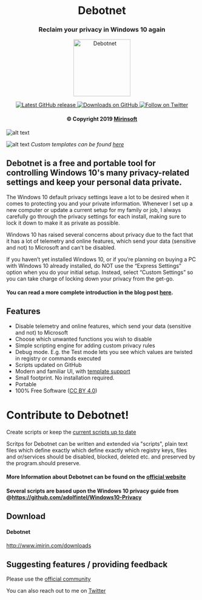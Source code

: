 <h1 align="center"> Debotnet </h1>
<h3 align="center"> Reclaim your privacy in Windows 10 again</h3>

<p align="center">
<a href="https://github.com/Mirinsoft/Debotnet" target="_blank">
<img align="center" alt="Debotnet" src="https://github.com/Mirinsoft/Debotnet/raw/master/debotnet.png" width="150" height="150" />
</a>
</p>

<p align="center">
 
<a href="https://github.com/Mirinsoft/Debotnet/releases/latest" target="_blank">
 <img alt="Latest GitHub release" src="https://img.shields.io/github/release/mirinsoft/Debotnet.svg" />
</a>
<a href="https://github.com/Mirinsoft/Debotnet/releases" target="_blank">
 <img alt="Downloads on GitHub" src="https://img.shields.io/github/downloads/Mirinsoft/debotnet/total.svg?style=flat-square" />
</a>
<a href="https://twitter.com/Mirinsoft" target="_blank">
 <img alt="Follow on Twitter" src="https://img.shields.io/twitter/follow/Mirinsoft.svg?label=Follow" />
</a>
</p>

<h4 align="center">&copy Copyright 2019 <a href="https://www.mirinsoft.com" target="_blank">Mirinsoft</a></h4>

![alt text](https://www.mirinsoft.com/images/news/Take%20charge%20of%20locking%20down%20your%20privacy%20with%20Debotnet.png)

![alt text](https://github.com/Mirinsoft/Roboget/blob/master/templates/debotnet-norton-commander.png)
*Custom templates can be found [here](https://github.com/Mirinsoft/Roboget/blob/master/templates/templates.md)*

## Debotnet is a free and portable tool for controlling Windows 10's many privacy-related settings and keep your personal data private.

The Windows 10 default privacy settings leave a lot to be desired when it comes to protecting you and your private information. Whenever I set up a new computer or update a current setup for my family or job, I always carefully go through the privacy settings for each install, making sure to lock it down to make it as private as possible.

Windows 10 has raised several concerns about privacy due to the fact that it has a lot of telemetry and online features, which send your data (sensitive and not) to Microsoft and can't be disabled.

If you haven’t yet installed Windows 10, or if you’re planning on buying a PC with Windows 10 already installed, do NOT use the “Express Settings” option when you do your initial setup. Instead, select “Custom Settings” so you can take charge of locking down your privacy from the get-go. 

#### You can read a more complete introduction in the blog post [here](https://www.mirinsoft.com/blog/news/60-take-charge-of-locking-down-your-privacy-with-debotnet).

Features
--------
* Disable telemetry and online features, which send your data (sensitive and not) to Microsoft
* Choose which unwanted functions you wish to disable
* Simple scripting engine for adding custom privacy rules
* Debug mode. E.g. the Test mode lets you see which values are twisted in registry or commands executed
* Scripts updated on GitHub
* Modern and familiar UI, with [template support](https://github.com/Mirinsoft/Roboget/blob/master/templates/templates.md)
* Small footprint. No installation required.
* Portable
* 100% Free Software ([CC BY 4.0](https://creativecommons.org/licenses/by/4.0/))

# Contribute to Debotnet!
Create scripts or keep the [current scripts up to date](https://github.com/Mirinsoft/Debotnet/blob/master/scripts/)

Scritps for Debotnet can be written and extended via "scripts", plain text files which define exactly which define exactly which registry keys, files and or/services should be disabled, blocked, deleted etc. and preserved by the program.should preserve.

#### More Information about Debotnet can be found on the [official website](https://www.imirin.com)
#### Several scripts are based upon the Windows 10 privacy guide from @https://github.com/adolfintel/Windows10-Privacy

## Download 

#### Debotnet
http://www.imirin.com/downloads

## Suggesting features / providing feedback
Please use the [official community](https://www.mirinsoft.com/community)

You can also reach out to me on [Twitter](https://twitter.com/Mirinsoft)

